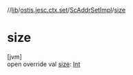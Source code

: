 //[lib](../../../index.md)/[ostis.jesc.ctx.set](../index.md)/[ScAddrSetImpl](index.md)/[size](size.md)

# size

[jvm]\
open override val [size](size.md): [Int](https://kotlinlang.org/api/latest/jvm/stdlib/kotlin/-int/index.html)
